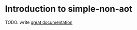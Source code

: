 # Introduction to simple-non-aot

TODO: write [great documentation](http://jacobian.org/writing/what-to-write/)
